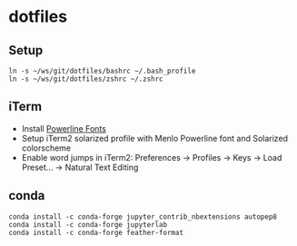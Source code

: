 dotfiles
========

Setup
--------

```
ln -s ~/ws/git/dotfiles/bashrc ~/.bash_profile 
ln -s ~/ws/git/dotfiles/zshrc ~/.zshrc
```

iTerm
--------

- Install [Powerline Fonts](https://github.com/powerline/fonts)
- Setup iTerm2 solarized profile with Menlo Powerline font and Solarized colorscheme
- Enable word jumps in iTerm2: Preferences → Profiles → Keys → Load Preset... → Natural Text Editing

conda
-------

```
conda install -c conda-forge jupyter_contrib_nbextensions autopep8
conda install -c conda-forge jupyterlab
conda install -c conda-forge feather-format 
```

